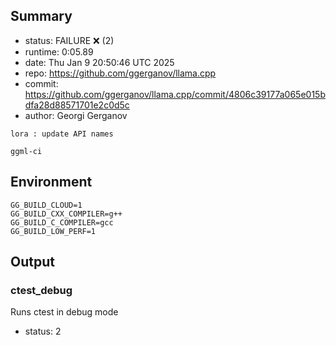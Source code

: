 ## Summary

- status:  FAILURE ❌ (2)
- runtime: 0:05.89
- date:    Thu Jan  9 20:50:46 UTC 2025
- repo:    https://github.com/ggerganov/llama.cpp
- commit:  https://github.com/ggerganov/llama.cpp/commit/4806c39177a065e015bdfa28d88571701e2c0d5c
- author:  Georgi Gerganov
```
lora : update API names

ggml-ci
```

## Environment

```
GG_BUILD_CLOUD=1
GG_BUILD_CXX_COMPILER=g++
GG_BUILD_C_COMPILER=gcc
GG_BUILD_LOW_PERF=1
```

## Output

### ctest_debug

Runs ctest in debug mode
- status: 2
```

```

